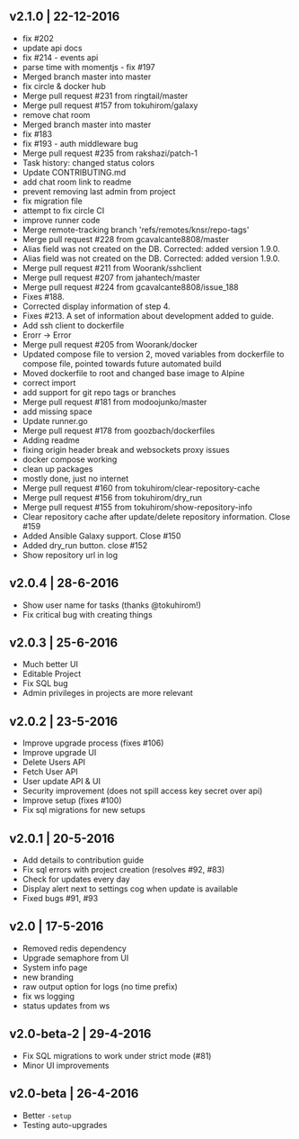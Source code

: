 
## v2.1.0 | 22-12-2016

  * fix #202
  * update api docs
  * fix #214 - events api
  * parse time with momentjs - fix #197
  * Merged branch master into master
  * fix circle & docker hub
  * Merge pull request #231 from ringtail/master
  * Merge pull request #157 from tokuhirom/galaxy
  * remove chat room
  * Merged branch master into master
  * fix #183
  * fix #193 - auth middleware bug
  * Merge pull request #235 from rakshazi/patch-1
  * Task history: changed status colors
  * Update CONTRIBUTING.md
  * add chat room link to readme
  * prevent removing last admin from project
  * fix migration file
  * attempt to fix circle CI
  * improve runner code
  * Merge remote-tracking branch 'refs/remotes/knsr/repo-tags'
  * Merge pull request #228 from gcavalcante8808/master
  * Alias field was not created on the DB. Corrected: added version 1.9.0.
  * Alias field was not created on the DB. Corrected: added version 1.9.0.
  * Merge pull request #211 from Woorank/sshclient
  * Merge pull request #207 from jahantech/master
  * Merge pull request #224 from gcavalcante8808/issue_188
  * Fixes #188.
  * Corrected display information of step 4.
  * Fixes #213. A set of information about development added to guide.
  * Add ssh client to dockerfile
  * Erorr -> Error
  * Merge pull request #205 from Woorank/docker
  * Updated compose file to version 2, moved variables from dockerfile to compose file, pointed towards future automated build
  * Moved dockerfile to root and changed base image to Alpine
  * correct import
  * add support for git repo tags or branches
  * Merge pull request #181 from modoojunko/master
  * add missing space
  * Update runner.go
  * Merge pull request #178 from goozbach/dockerfiles
  * Adding readme
  * fixing origin header break and websockets proxy issues
  * docker compose working
  * clean up packages
  * mostly done, just no internet
  * Merge pull request #160 from tokuhirom/clear-repository-cache
  * Merge pull request #156 from tokuhirom/dry_run
  * Merge pull request #155 from tokuhirom/show-repository-info
  * Clear repository cache after update/delete repository information. Close #159
  * Added Ansible Galaxy support. Close #150
  * Added dry_run button. close #152
  * Show repository url in log

## v2.0.4 | 28-6-2016

- Show user name for tasks (thanks @tokuhirom!)
- Fix critical bug with creating things

## v2.0.3 | 25-6-2016

- Much better UI
- Editable Project
- Fix SQL bug
- Admin privileges in projects are more relevant

## v2.0.2 | 23-5-2016

- Improve upgrade process (fixes #106)
- Improve upgrade UI
- Delete Users API
- Fetch User API
- User update API & UI
- Security improvement (does not spill access key secret over api)
- Improve setup (fixes #100)
- Fix sql migrations for new setups

## v2.0.1 | 20-5-2016

- Add details to contribution guide
- Fix sql errors with project creation (resolves #92, #83)
- Check for updates every day
- Display alert next to settings cog when update is available
- Fixed bugs #91, #93

## v2.0 | 17-5-2016

- Removed redis dependency
- Upgrade semaphore from UI
- System info page
- new branding
- raw output option for logs (no time prefix)
- fix ws logging
- status updates from ws

## v2.0-beta-2 | 29-4-2016

- Fix SQL migrations to work under strict mode (#81)
- Minor UI improvements

## v2.0-beta | 26-4-2016

- Better `-setup`
- Testing auto-upgrades